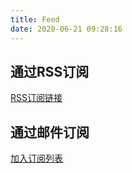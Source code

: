 ```yaml
---
title: Feed
date: 2020-06-21 09:28:16
---
```


## 通过RSS订阅

[RSS订阅链接](https://blog.lgf.im/atom.xml)

## 通过邮件订阅

[加入订阅列表](https://mailsub.lgf.im)
